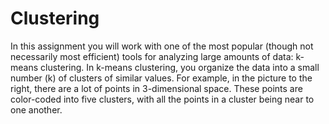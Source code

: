 # Clustering
In this assignment you will work with one of the most popular (though not necessarily most efficient) tools for analyzing large amounts of data: k-means clustering. In k-means clustering, you organize the data into a small number (k) of clusters of similar values. For example, in the picture to the right, there are a lot of points in 3-dimensional space. These points are color-coded into five clusters, with all the points in a cluster being near to one another.

